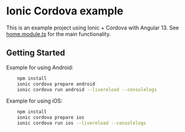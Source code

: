 # Ionic Cordova example

This is an example project using Ionic + Cordova with Angular 13.
See [home.module.ts](src/app/home/home.module.ts) for the main functionality.

## Getting Started

Example for using Android:

```bash
    npm install
    ionic cordova prepare android
    ionic cordova run android --livereload --consolelogs
```

Example for using iOS:

```bash
    npm install
    ionic cordova prepare ios
    ionic cordova run ios --livereload --consolelogs
```
